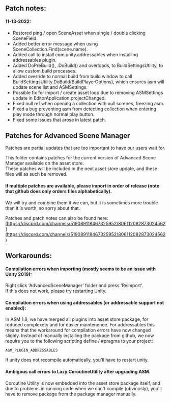 ## Patch notes:
#### 11-13-2022:
- Restored ping / open SceneAsset when single / double clicking SceneField.
- Added better error message when using SceneCollection.Find(scene.name).
- Added call to install com.unity.addressables when installing addressables plugin.
- Added DoPreBuild(), .DoBuild() and overloads, to BuildSettingsUtility, to allow custom build processes.
- Added override to normal build from build window to call BuildSettingsUtility.DoBuild(BuildPlayerOptions), which ensures asm will update scene list and ASMSettings.
- Possible fix for import / create asset loop due to removing ASMSettings update in EditorApplication.projectChanged. 
- Fixed null ref when opening a collection with null screnes, freezing asm.
- Fixed a bug preventing asm from detecting collection when entering play mode through normal play button.
- Fixed some issues that arose in latest patch.

## Patches for Advanced Scene Manager

Patches are partial updates that are too important to have our users wait for.

This folder contains patches for the current version of Advanced Scene Manager available on the asset store.\
These patches will be included in the next asset store update, and these files will as such be removed.

#### If multiple patches are available, please import in order of release (note that github does only orders files alphabetically).
We will try and combine them if we can, but it is sometimes more trouble than it is worth, so sorry about that.

Patches and patch notes can also be found here:\
[https://discord.com/channels/519089118467325952/806112082873024562](https://discord.com/channels/519089118467325952/806112082873024562)

## Workarounds:
#### Compilation errors when importing (mostly seems to be an issue with Unity 2019):
Right click 'AdvancedSceneManager' folder and press 'Reimport'.<br/>
If this does not work, please try restarting Unity.

#### Compilation errors when using addressables (or addressable support not enabled):
In ASM 1.8, we have merged all plugins into asset store package, for reduced complexety and for easier maintenence. For addressables this means that the workaround for compilation errors have now changed slighly. Instead of manually installing the package from github, we now require you to the following scripting define / #pragma to your project:

```ASM_PLUGIN_ADDRESSABLES```

If unity does not recompile automatically, you'll have to restart unity.

#### Ambigous call errors to Lazy.CoroutineUtility after upgrading ASM.
  Coroutine Utility is now embedded into the asset store package itself, and due to problems in running code when we can't compile (obviously), you'll have to remove package from the package manager manually.
  
